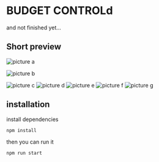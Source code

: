 # BUDGET CONTROLd

and not finished yet...

## Short preview

![picture a](/repoImg/a.png)

![picture b](https://github.com/MarekBartczak/budget-react-native-app/blob/master/repoImg/b.png)

![picture c](https://github.com/MarekBartczak/budget-react-native-app/blob/master/repoImg/c.png)
![picture d](https://github.com/MarekBartczak/budget-react-native-app/blob/master/repoImg/d.png)
![picture e](https://github.com/MarekBartczak/budget-react-native-app/blob/master/repoImg/e.png)
![picture f](https://github.com/MarekBartczak/budget-react-native-app/blob/master/repoImg/f.png)
![picture g](https://github.com/MarekBartczak/budget-react-native-app/blob/master/repoImg/g.png)

## installation

install dependencies

```bash
npm install
```

then you can run it

```bash
npm run start
```
